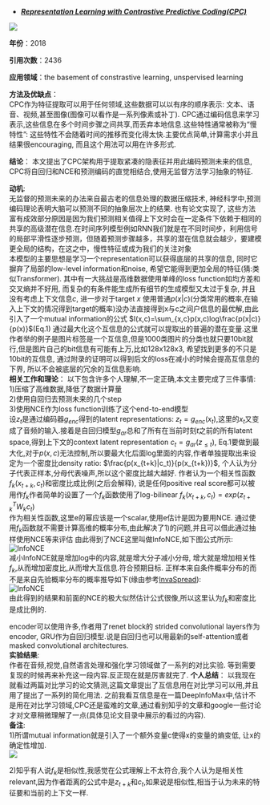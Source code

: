 + ***[Representation Learning with Contrastive Predictive Coding(CPC)](https://arxiv.org/abs/1807.03748)***   

![](https://paperrecord.oss-cn-shanghai.aliyuncs.com/202204081323657.PNG)    

**年份**：2018  

**引用次数**：2436  

**应用领域**：the basement of constrastive learning, unspervised learning  

**方法及优缺点**：  
    CPC作为特征提取可以用于任何领域,这些数据可以以有序的顺序表示: 文本、语音、视频,甚至图像(图像可以看作是一系列像素或补丁). CPC通过编码信息来学习表示,这些信息在多个时间步骤之间共享,而丢弃本地信息.这些特性通常被称为“慢特性”: 这些特性不会随着时间的推移而变化得太快.主要优点简单,计算需求小并且结果很encouraging, 而且这个用法可以用在许多形式.  

**结论**：
    本文提出了CPC架构用于提取紧凑的隐表征并用此编码预测未来的信息, CPC将自回归和NCE和预测编码的直觉相结合,使用无监督方法学习抽象的特征.  

**动机**:  
    无监督的预测未来的办法来自最古老的信息处理的数据压缩技术, 神经科学中,预测编码理论表明大脑可以预测不同的抽象层次上的结果. 也有论文实现了, 这些方法富有成效部分原因是因为我们预测相关值得上下文时会在一定条件下依赖于相同的共享的高级潜在信息.在时间序列模型例如RNN我们就是在不同时间步，利用信号的局部平滑性逐步预测，但随着预测步骤越多，共享的潜在信息就会越少，要建模更全局的结构，在这之中，慢性特征或成为我们的关注对象  
    本模型的主要思想是学习一个representation可以获得底层的共享的信息, 同时它摒弃了局部的low-level information和noise, 希望它能得到更加全局的特征(猜:类似Transformer). 其中有一大挑战是高维数据使用单峰的loss function如均方差和交叉熵并不好用, 而复杂的有条件能生成所有细节的生成模型又太过于复杂, 并且没有考虑上下文信息$c$, 进一步对于target $x$ 使用普通$p(x|c)$(分类常用的概率,在输入上下文的情况得到target的概率)没办法直接得到x与c之间户信息的最优解,由此引入了一个mutual information的公式
    $I(x,c)=\sum_{x,c}p(x,c)log\frac{p(x|c)}{p(x)}$(Eq.1)
    通过最大化这个互信息的公式就可以提取出的普遍的潜在变量.这里作者举的例子是图片标签是一个互信息,但是1000类图片的分类也就只要10bit就行,但是图片自己的bit信息有可能有上万,比如128x128x3, 希望找到更多的不只是10bit的互信息, 通过附录的证明可以得到后文的loss在减小的时候会提高互信息的下界, 所以不会被底层的冗余的互信息影响.   
**相关工作和理论**： 
    以下包含许多个人理解,不一定正确,本文主要完成了三件事情:  
    1)压缩了高维数据,降低了数据计算量  
    2)使用自回归去预测未来的几个step  
    3)使用NCE作为loss function训练了这个end-to-end模型    
设$z_t$是通过编码器$g_{enc}$得到的latent representations: $z_t=g_{enc}(x_t)$,这里的$x_t$又变成了音频的输入.接着是自回归模型$g_{ar}$总和了所有在当前时刻$t$之前的所有latent space,得到上下文的context latent representation $c_t=g_{ar}(z_{\leq t})$, Eq.1要做到最大化,对于$p(x,c)$无法控制,所以要最大化后面log里面的内容,作者单独提取出来设定为一个密度比density ratio: $\frac{p(x_{t+k}|c_t)}{p(x_{t+k})}$, 个人认为分子代表正样本,分母代表噪声,所以这个密度比越大越好. 作者认为一个相关性函数$f_k(x_{t+k}, c_t)$和密度比成比例(之后会解释), 说是任何positive real score都可以被用作$f_k$作者简单的设置了一个$f_k$函数使用了log-bilinear
$f_k(x_{t+k}, c_t) = exp(z^T_{t+k}W_kc_t)$  
作为相关性函数,这里e的幂应该是一个scalar,使用e估计是因为要用NCE. 通过使用$f_k$函数就不需要计算高维的概率分布,由此解决了1)的问题,并且可以借此通过抽样使用NCE等来评估
由此得到了NCE这里叫做InfoNCE,如下图公式所示:  
![InfoNCE](https://paperrecord.oss-cn-shanghai.aliyuncs.com/202204081324482.PNG)  
减小InfoNCE就是增加log中的内容,就是增大分子减小分母, 增大就是增加相关性$f_k$,从而增加密度比,从而增大互信息.符合预期目标.
正样本来自条件概率分布的而不是来自先验概率分布的概率推导如下(缘由参考[InvaSpread](./Unsupervised_Embedding_Learning_via_Invariant_and_Spreading_Instance_Feature.md)):  
![InfoNCE](https://paperrecord.oss-cn-shanghai.aliyuncs.com/202204081324145.PNG)  
由此得到的结果和前面的NCE的极大似然估计公式很像,所以这里认为$f_k$和密度比是成比例的.

encoder可以使用许多,作者用了renet block的 strided convolutional layers作为encoder, GRU作为自回归模型.说是自回归也可以用最新的self-attention或者masked convolutional architectures.  
**实验结果**:  
作者在音频,视觉,自然语言处理和强化学习领域做了一系列的对比实验. 等到需要复现的时候再来补充这一段内容.反正现在就是厉害就完了.
**个人总结**： 
以我现在就看过两篇对比学习的论文猜测,这篇文章提出了互信息用在对比学习可以用,并且用了提出了一系列的简化用法. 之前我看互信息是在一篇DeepInfoMax中,估计不是用在对比学习领域,CPC还是蛮难的文章,通过看别知乎的文章和google一些讨论才对文章稍微理解了一点(具体见论文目录中展示的看过的内容).  
**备注**:  
1)所谓mutual information就是引入了一个额外变量c使得x的变量的熵变低, 让x的确定性增加.  
    ![](https://paperrecord.oss-cn-shanghai.aliyuncs.com/202204081323769.svg)  

2)知乎有人说$f_k$是相似性,我感觉在公式理解上不太符合,我个人认为是相关性relevant,因为作者距离的公式中是$z_{t+k}$和$c_t$,如果说是相似性,相当于认为未来的特征要和当前的上下文一样.

